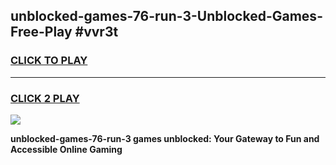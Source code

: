 
## unblocked-games-76-run-3-Unblocked-Games-Free-Play #vvr3t
<h3>
<a href="https://us.freeplayer.one?title=unblocked-games-76-run-3&ref=9M">CLICK TO PLAY</a></h3>
<hr>

<h3>
<a href="https://us.freeplayer.one?title=unblocked-games-76-run-3&ref=9M">CLICK 2 PLAY</a>
  
</h3>

<a href="https://us.freeplayer.one?title=unblocked-games-76-run-3&ref=9M"><img src="https://clearcache.store/games.png"></a>


**unblocked-games-76-run-3 games unblocked: Your Gateway to Fun and Accessible Online Gaming**
